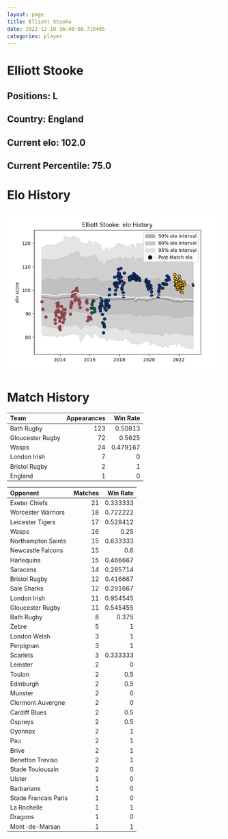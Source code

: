 ```yaml
---  
layout: page  
title: Elliott Stooke  
date: 2022-12-18 16:40:08.710405  
categories: player  
---
```

# Elliott Stooke

## Positions: L

## Country: England

## Current elo: 102.0

## Current Percentile: 75.0

# Elo History


![elo history](history_ElliottStooke.png)
# Match History


| Team             |   Appearances |   Win Rate |
|:-----------------|--------------:|-----------:|
| Bath Rugby       |           123 |   0.50813  |
| Gloucester Rugby |            72 |   0.5625   |
| Wasps            |            24 |   0.479167 |
| London Irish     |             7 |   0        |
| Bristol Rugby    |             2 |   1        |
| England          |             1 |   0        |

| Opponent             |   Matches |   Win Rate |
|:---------------------|----------:|-----------:|
| Exeter Chiefs        |        21 |   0.333333 |
| Worcester Warriors   |        18 |   0.722222 |
| Leicester Tigers     |        17 |   0.529412 |
| Wasps                |        16 |   0.25     |
| Northampton Saints   |        15 |   0.633333 |
| Newcastle Falcons    |        15 |   0.6      |
| Harlequins           |        15 |   0.466667 |
| Saracens             |        14 |   0.285714 |
| Bristol Rugby        |        12 |   0.416667 |
| Sale Sharks          |        12 |   0.291667 |
| London Irish         |        11 |   0.954545 |
| Gloucester Rugby     |        11 |   0.545455 |
| Bath Rugby           |         8 |   0.375    |
| Zebre                |         5 |   1        |
| London Welsh         |         3 |   1        |
| Perpignan            |         3 |   1        |
| Scarlets             |         3 |   0.333333 |
| Leinster             |         2 |   0        |
| Toulon               |         2 |   0.5      |
| Edinburgh            |         2 |   0.5      |
| Munster              |         2 |   0        |
| Clermont Auvergne    |         2 |   0        |
| Cardiff Blues        |         2 |   0.5      |
| Ospreys              |         2 |   0.5      |
| Oyonnax              |         2 |   1        |
| Pau                  |         2 |   1        |
| Brive                |         2 |   1        |
| Benetton Treviso     |         2 |   1        |
| Stade Toulousain     |         2 |   0        |
| Ulster               |         1 |   0        |
| Barbarians           |         1 |   0        |
| Stade Francais Paris |         1 |   0        |
| La Rochelle          |         1 |   1        |
| Dragons              |         1 |   0        |
| Mont-de-Marsan       |         1 |   1        |